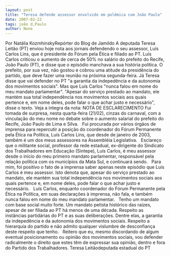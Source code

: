 ```yaml
---
layout: post
title: "Teresa defende assessor envolvido em polêmica com João Paulo"
date: 2007-02-22
tags: joão d,Paulo
author: None
---
```

Por Natália KozmhinskyRepórter do Blog de Jamildo
A deputada Teresa Leitão (PT) enviou hoje nota aos jornais defendendo o seu assessor, Luís Carlos Lins, que é presidente do Fórum pela Ética e filiado ao PT. Luís Carlos criticou o aumento de cerca de 50% no salário do prefeito do Recife, João Paulo (PT), e disse que o episódio manchava a sua história política. O prefeito, por sua vez, não gostou e cobrou uma atitude da presidência do partido, que deve fazer uma reunião na próxima segunda-feira.
Já Teresa disse que vai defender no PT \"a garantia da indepedência e da autonomia dos movimentos sociais\". Mas que Luís Carlos \"nunca falou em nome do meu mandato parlamentar\". \"Apesar do serviço prestado ao mandato, ele mantém sua total independência nos movimentos sociais aos quais pertence e, em nome deles, pode falar o que achar justo e necessário\", disse o texto.&nbsp;Veja a íntegra da nota: 
NOTA DE ESCLARECIMENTO
Fui tomada de surpresa, nesta quarta-feira (21/02), cinzas do carnaval, com a vinculação do meu nome no debate sobre o aumento salarial do prefeito do Recife, João Paulo de Lima e Silva.
&nbsp;
Fui procurada por vários órgãos de imprensa para repercutir a posição do coordenador do Fórum Permanente pela Ética na Política, Luís Carlos Lins, que desde de janeiro de 2003, também é um dos meus assessores na Assembléia Legislativa.
&nbsp;
Esclareço que o militante social, professor da rede estadual, ex-dirigente do Sindicato dos Trabalhadores em Educação (Sintepe), Luís Carlos, é meu assessor desde o início do meu primeiro mandato parlamentar, responsável pela relação política com os municípios da Mata Sul, e continuará sendo.
&nbsp;
Para mim, foi positivo o fato de a imprensa saber apenas neste episódio que Luís Carlos é meu assessor. Isto denota que, apesar do serviço prestado ao mandato, ele mantém sua total independência nos movimentos sociais aos quais pertence e, em nome deles, pode falar o que achar justo e necessário.
&nbsp;
Luís Carlos, enquanto coordenador do Fórum Permanente pela Ética na Política, em suas declarações à imprensa, não fala, e também nunca falou em nome do meu mandato parlamentar. 
&nbsp;
Tenho um mandato com base social muito forte. Um mandato petista histórico das raízes, apesar de ser filiada ao PT há menos de uma década. Respeito as instâncias partidárias do PT e as suas deliberações. Dentre elas, a garantia da indepedência e da autonomia dos movimentos sociais. Respeito a hierarquia do partido e não admito qualquer vislumbre de desconfiança deste respeito que tenho.
&nbsp;
Reitero que eu, mesmo discordando de algum eventual posicionamento ou opinião dos movimentos sociais, vou defender radicalmente o direito que estes têm de expressar sua opinião, dentro e fora do Partido dos Trabalhadores.
Teresa Leitãodeputada estadual do PT 